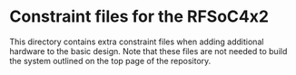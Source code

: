 # Constraint files for the RFSoC4x2

This directory contains extra constraint files when adding additional
hardware to the basic design.  Note that these files are not needed to
build the system outlined on the top page of the repository.
